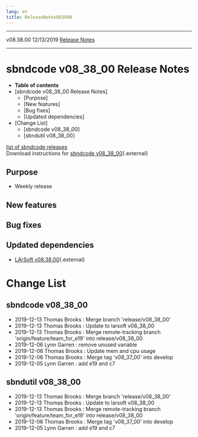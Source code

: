 ```yaml
---
lang: en
title: ReleaseNotes083800
---
```


  ----------- ------------ -- -- ------------------------------------------------------
  v08.38.00   12/13/2019         [Release Notes](ReleaseNotes083800.html)
  ----------- ------------ -- -- ------------------------------------------------------



sbndcode v08\_38\_00 Release Notes
======================================================================================

-   **Table of contents**
-   [sbndcode v08\_38\_00 Release
    Notes]
    -   [Purpose]
    -   [New features]
    -   [Bug fixes]
    -   [Updated dependencies]
-   [Change List]
    -   [sbndcode v08\_38\_00]
    -   [sbndutil v08\_38\_00]

[list of sbndcode
releases](List_of_SBND_code_releases.html)\
Download instructions for [sbndcode
v08\_38\_00](http://scisoft.fnal.gov/scisoft/bundles/sbnd/v08_38_00/sbndcode-v08_38_00.html){.external}



Purpose
----------------------------------

-   Weekly release



New features
--------------------------------------------



Bug fixes
--------------------------------------



Updated dependencies
------------------------------------------------------------

-   [LArSoft
    v08.38.00](https://cdcvs.fnal.gov/redmine/projects/larsoft/wiki/ReleaseNotes083800){.external}



Change List
==========================================



sbndcode v08\_38\_00
----------------------------------------------------------

-   2019-12-13 Thomas Brooks : Merge branch \'release/v08\_38\_00\'
-   2019-12-13 Thomas Brooks : Update to larsoft v08\_38\_00
-   2019-12-13 Thomas Brooks : Merge remote-tracking branch
    \'origin/feature/team\_for\_e19\' into release/v08\_38\_00
-   2019-12-06 Lynn Garren : remove unused variable
-   2019-12-06 Thomas Brooks : Update mem and cpu usage
-   2019-12-06 Thomas Brooks : Merge tag \'v08\_37\_00\' into develop
-   2019-12-05 Lynn Garren : add e19 and c7



sbndutil v08\_38\_00
----------------------------------------------------------

-   2019-12-13 Thomas Brooks : Merge branch \'release/v08\_38\_00\'
-   2019-12-13 Thomas Brooks : Update to larsoft v08\_38\_00
-   2019-12-13 Thomas Brooks : Merge remote-tracking branch
    \'origin/feature/team\_for\_e19\' into release/v08\_38\_00
-   2019-12-06 Thomas Brooks : Merge tag \'v08\_37\_00\' into develop
-   2019-12-05 Lynn Garren : add e19 and c7
